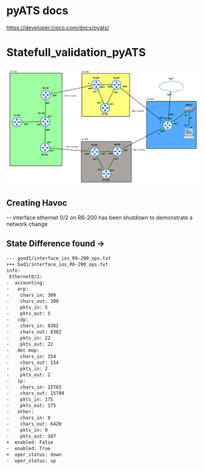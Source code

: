  # pyATS docs
  https://developer.cisco.com/docs/pyats/

# Statefull_validation_pyATS


![](Topology.png)

## Creating Havoc
  -- interface ethernet 0/2 on R6-200  has been shutdown to demonstrate a network change
  
 ## State Difference found ->
  
    --- good1/interface_ios_R6-200_ops.txt
    +++ bad1/interface_ios_R6-200_ops.txt
    info:
     Ethernet0/2:
    -  accounting: 
    -   arp: 
    -    chars_in: 300
    -    chars_out: 300
    -    pkts_in: 5
    -    pkts_out: 5
    -   cdp: 
    -    chars_in: 8382
    -    chars_out: 8382
    -    pkts_in: 22
    -    pkts_out: 22
    -   dec mop: 
    -    chars_in: 154
    -    chars_out: 154
    -    pkts_in: 2
    -    pkts_out: 2
    -   ip: 
    -    chars_in: 15783
    -    chars_out: 15799
    -    pkts_in: 175
    -    pkts_out: 175
    -   other: 
    -    chars_in: 0
    -    chars_out: 6420
    -    pkts_in: 0
    -    pkts_out: 107
    +  enabled: False
    -  enabled: True
    +  oper_status: down
    -  oper_status: up
